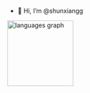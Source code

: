 - 👋 Hi, I’m @shunxiangg


<div align="left">
  <img src="https://github-readme-stats.vercel.app/api/top-langs?username=shunxiangg&locale=en&hide_title=false&layout=compact&card_width=320&langs_count=5&theme=dracula&hide_border=false" height="150" alt="languages graph" />
</div>




<!---
shunxiangg/shunxiangg is a ✨ special ✨ repository because its `README.md` (this file) appears on your GitHub profile.
You can click the Preview link to take a look at your changes.
--->
